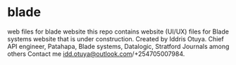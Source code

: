 # blade
web files for blade website
this repo contains website (UI/UX) files for Blade systems website that is under construction.
Created by Iddris Otuya. Chief API engineer, Patahapa, Blade systems, Datalogic, Stratford Journals among others
Contact me idd.otuya@outlook.com/+254705007984.

